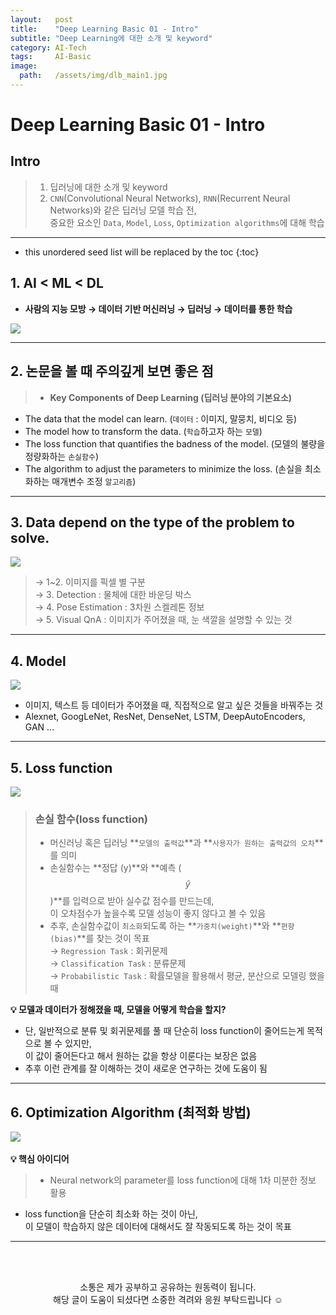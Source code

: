 ```yaml
---
layout:   post
title:    "Deep Learning Basic 01 - Intro"
subtitle: "Deep Learning에 대한 소개 및 keyword"
category: AI-Tech
tags:     AI-Basic
image:
  path:   /assets/img/dlb_main1.jpg
---
```

# Deep Learning Basic 01 - Intro

## Intro
>1. 딥러닝에 대한 소개 및 keyword
>2. `CNN`(Convolutional Neural Networks), `RNN`(Recurrent Neural Networks)와 같은 딥러닝 모델 학습 전, <br>
     중요한 요소인 `Data`, `Model`, `Loss`, `Optimization algorithms`에 대해 학습

---

<!--more-->

* this unordered seed list will be replaced by the toc
{:toc}

## 1. AI < ML < DL
- **사람의 지능 모방 → 데이터 기반 머신러닝 → 딥러닝 → 데이터를 통한 학습**

![](https://velog.velcdn.com/images/leejy1373/post/fef480db-7b1e-4899-a62b-4e2d88b3d125/image.png)

---

## 2. 논문을 볼 때 주의깊게 보면 좋은 점

>- **Key Components of Deep Learning (딥러닝 분야의 기본요소)**
- The data that the model can learn. (`데이터` : 이미지, 말뭉치, 비디오 등)
- The model how to transform the data. (`학습`하고자 하는 `모델`)
- The loss function that quantifies the badness of the model. (모델의 불량을 정량화하는 `손실함수`)
- The algorithm to adjust the parameters to minimize the loss. (손실을 최소화하는 매개변수 조정 `알고리즘`)

---

## 3. **Data depend on the type of the problem to solve.**

![](https://velog.velcdn.com/images/leejy1373/post/2ffd9ee4-95a6-48ac-b6e3-a3cac8581967/image.png)

>→ 1~2. 이미지를 픽셀 별 구분 <br>
→ 3. Detection : 물체에 대한 바운딩 박스 <br>
→ 4. Pose Estimation : 3차원 스켈레톤 정보 <br>
→ 5. Visual QnA : 이미지가 주어졌을 때, 눈 색깔을 설명할 수 있는 것

---

## 4. Model

![](https://velog.velcdn.com/images/leejy1373/post/116f91f7-768e-418e-9433-3b0e5d37fdce/image.png)
- 이미지, 텍스트 등 데이터가 주어졌을 때, 직접적으로 알고 싶은 것들을 바꿔주는 것
- Alexnet, GoogLeNet, ResNet, DenseNet, LSTM, DeepAutoEncoders, GAN ...

---

## 5. Loss function

![](https://velog.velcdn.com/images/leejy1373/post/0ec5bec5-983a-44b6-80b4-17bff25197e0/image.png)

>### 손실 함수(loss function)
> - 머신러닝 혹은 딥러닝 **`모델의 출력값`**과 **`사용자가 원하는 출력값의 오차`**를 의미
>- 손실함수는 **정답 (y)**와 **예측 ($$\hat y$$)**를 입력으로 받아 실수값 점수를 만드는데,<br>
    이 오차점수가 높을수록 모델 성능이 좋지 않다고 볼 수 있음
>- 추후, 손실함수값이 `최소화`되도록 하는 **`가중치(weight)`**와 **`편향(bias)`**를 찾는 것이 목표<br>
>→ `Regression Task` : 회귀문제<br>
>→ `Classification Task` : 분류문제<br>
>→ `Probabilistic Task` : 확률모델을 활용해서 평균, 분산으로 모델링 했을 때<br>

**💡 모델과 데이터가 정해졌을 때, 모델을 어떻게 학습을 할지?**
- 단, 일반적으로 분류 및 회귀문제를 풀 때 단순히 loss function이 줄어드는게 목적으로 볼 수 있지만, <br>
    이 값이 줄어든다고 해서 원하는 값을 항상 이룬다는 보장은 없음
- 추후 이런 관계를 잘 이해하는 것이 새로운 연구하는 것에 도움이 됨

---

## 6. Optimization Algorithm (최적화 방법)

![](https://velog.velcdn.com/images/leejy1373/post/0c8ef765-437c-48bd-9202-9f6c0fbee811/image.png)
<br><br>
**💡 핵심 아이디어**
>- Neural network의 parameter를 loss function에 대해 1차 미분한 정보 활용
- loss function을 단순히 최소화 하는 것이 아닌,<br>
    이 모델이 학습하지 않은 데이터에 대해서도 잘 작동되도록 하는 것이 목표

---

<!--more-->

<br><br>

<div align="center">
소통은 제가 공부하고 공유하는 원동력이 됩니다.<br>
해당 글이 도움이 되셨다면 소중한 격려와 응원 부탁드립니다 ☺️
</div>  